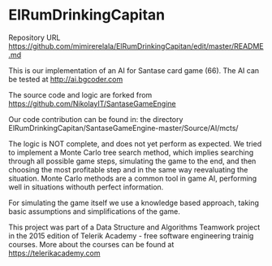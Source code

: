 # ElRumDrinkingCapitan

Repository URL
https://github.com/mimirerelala/ElRumDrinkingCapitan/edit/master/README.md

This is our implementation of an AI for Santase card game (66). 
The AI can be tested at http://ai.bgcoder.com

The source code and logic are forked from https://github.com/NikolayIT/SantaseGameEngine

Our code contribution can be found in:
the directory ElRumDrinkingCapitan/SantaseGameEngine-master/Source/AI/mcts/

The logic is NOT complete, and does not yet perform as expected. 
We tried to implement a Monte Carlo tree search method, which implies
searching through all possible game steps, simulating the game to the end, and then choosing the most
profitable step and in the same way reevaluating the situation.
Monte Carlo methods are a common tool in game AI, performing well
in situations withouth perfect information. 

For simulating the game itself we use a knowledge based approach, taking basic
assumptions and simplifications of the game. 

This project was part of a Data Structure and Algorithms Teamwork project in the 2015 edition
of Telerik Academy - free software engineering trainig courses. 
More about the courses can be found at https://telerikacademy.com



